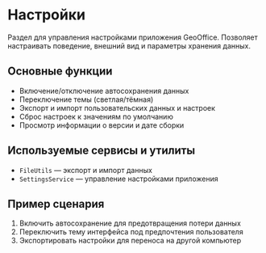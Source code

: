 # Настройки

Раздел для управления настройками приложения GeoOffice. Позволяет настраивать поведение, внешний вид и параметры хранения данных.

## Основные функции
- Включение/отключение автосохранения данных
- Переключение темы (светлая/тёмная)
- Экспорт и импорт пользовательских данных и настроек
- Сброс настроек к значениям по умолчанию
- Просмотр информации о версии и дате сборки

## Используемые сервисы и утилиты
- `FileUtils` — экспорт и импорт данных
- `SettingsService` — управление настройками приложения

## Пример сценария
1. Включить автосохранение для предотвращения потери данных
2. Переключить тему интерфейса под предпочтения пользователя
3. Экспортировать настройки для переноса на другой компьютер 